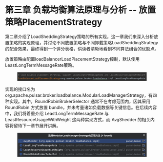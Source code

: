 # 第三章 负载均衡算法原理与分析 -- 放置策略PlacementStrategy

第二章介绍了LoadSheddingStrategy策略的所有实现，这一章我们来深入分析放置策略的实现原理，并讨论不同放置策略与不同卸载策略LoadSheddingStrategy的配合效果，最终得到一个评分表格，供读者清晰地看到不同算法组合的优缺点。

放置策略由配置loadBalancerLoadPlacementStrategy控制，默认使用LeastLongTermMessageRate策略。

<figure><img src="../.gitbook/assets/image (44).png" alt=""><figcaption></figcaption></figure>

实现的接口名为org.apache.pulsar.broker.loadbalance.ModularLoadManagerStrategy，有四种实现。其中，RoundRobinBrokerSelector 通常不在考虑范围内，因其采用 RoundRobin 方式放置 bundle，并未考量诸如负载数据等关键信息。在后续内容中，我们将着重介绍 LeastLongTermMessageRate 与 LeastResourceUsageWithWeight 这两种实现方式，而 AvgShedder 的相关内容将留待下一章节展开讲解。

<figure><img src="../.gitbook/assets/image (45).png" alt=""><figcaption></figcaption></figure>





















